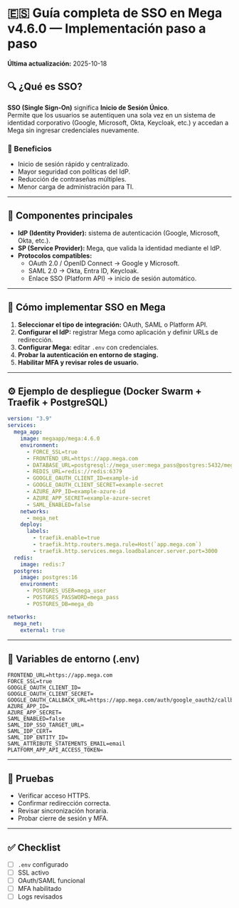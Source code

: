 
# 🇪🇸 Guía completa de SSO en Mega v4.6.0 — Implementación paso a paso
**Última actualización:** 2025-10-18

## 🔍 ¿Qué es SSO?
**SSO (Single Sign-On)** significa **Inicio de Sesión Único**.  
Permite que los usuarios se autentiquen una sola vez en un sistema de identidad corporativo (Google, Microsoft, Okta, Keycloak, etc.) y accedan a Mega sin ingresar credenciales nuevamente.

### 🎯 Beneficios
- Inicio de sesión rápido y centralizado.  
- Mayor seguridad con políticas del IdP.  
- Reducción de contraseñas múltiples.  
- Menor carga de administración para TI.

---

## 🧩 Componentes principales
- **IdP (Identity Provider):** sistema de autenticación (Google, Microsoft, Okta, etc.).  
- **SP (Service Provider):** Mega, que valida la identidad mediante el IdP.  
- **Protocolos compatibles:**
  - OAuth 2.0 / OpenID Connect → Google y Microsoft.  
  - SAML 2.0 → Okta, Entra ID, Keycloak.  
  - Enlace SSO (Platform API) → inicio de sesión automático.

---

## 🚀 Cómo implementar SSO en Mega
1. **Seleccionar el tipo de integración:** OAuth, SAML o Platform API.  
2. **Configurar el IdP:** registrar Mega como aplicación y definir URLs de redirección.  
3. **Configurar Mega:** editar `.env` con credenciales.  
4. **Probar la autenticación en entorno de staging.**  
5. **Habilitar MFA y revisar roles de usuario.**

---

## ⚙️ Ejemplo de despliegue (Docker Swarm + Traefik + PostgreSQL)
```yaml
version: "3.9"
services:
  mega_app:
    image: megaapp/mega:4.6.0
    environment:
      - FORCE_SSL=true
      - FRONTEND_URL=https://app.mega.com
      - DATABASE_URL=postgresql://mega_user:mega_pass@postgres:5432/mega_db
      - REDIS_URL=redis://redis:6379
      - GOOGLE_OAUTH_CLIENT_ID=example-id
      - GOOGLE_OAUTH_CLIENT_SECRET=example-secret
      - AZURE_APP_ID=example-azure-id
      - AZURE_APP_SECRET=example-azure-secret
      - SAML_ENABLED=false
    networks:
      - mega_net
    deploy:
      labels:
        - traefik.enable=true
        - traefik.http.routers.mega.rule=Host(`app.mega.com`)
        - traefik.http.services.mega.loadbalancer.server.port=3000
  redis:
    image: redis:7
  postgres:
    image: postgres:16
    environment:
      - POSTGRES_USER=mega_user
      - POSTGRES_PASSWORD=mega_pass
      - POSTGRES_DB=mega_db

networks:
  mega_net:
    external: true
```

---

## 🧾 Variables de entorno (.env)
```dotenv
FRONTEND_URL=https://app.mega.com
FORCE_SSL=true
GOOGLE_OAUTH_CLIENT_ID=
GOOGLE_OAUTH_CLIENT_SECRET=
GOOGLE_OAUTH_CALLBACK_URL=https://app.mega.com/auth/google_oauth2/callback
AZURE_APP_ID=
AZURE_APP_SECRET=
SAML_ENABLED=false
SAML_IDP_SSO_TARGET_URL=
SAML_IDP_CERT=
SAML_IDP_ENTITY_ID=
SAML_ATTRIBUTE_STATEMENTS_EMAIL=email
PLATFORM_APP_API_ACCESS_TOKEN=
```

---

## 🧪 Pruebas
- Verificar acceso HTTPS.  
- Confirmar redirección correcta.  
- Revisar sincronización horaria.  
- Probar cierre de sesión y MFA.  

---

## ✅ Checklist
- [ ] `.env` configurado  
- [ ] SSL activo  
- [ ] OAuth/SAML funcional  
- [ ] MFA habilitado  
- [ ] Logs revisados  
